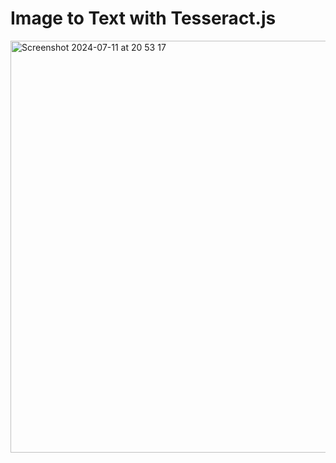 # Image to Text with Tesseract.js

<img width="659" alt="Screenshot 2024-07-11 at 20 53 17" src="https://github.com/user-attachments/assets/be6a746c-618c-46e9-a23f-aff347438076">
